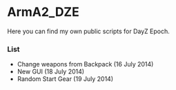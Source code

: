 ArmA2_DZE
=========

Here you can find my own public scripts for DayZ Epoch.

### List
* Change weapons from Backpack (16 July 2014)
* New GUI (18 July 2014)
* Random Start Gear (19 July 2014)